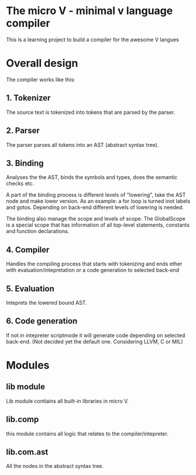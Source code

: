 # The micro V - minimal v language compiler
This is a learning project to build a compiler for the awesome V langues

# Overall design
The compiler works like this:
## 1. Tokenizer
The source text is tokenized into tokens that are parsed by the parser. 

## 2. Parser
The parser parses all tokens into an AST (abstract syntax tree). 

## 3. Binding
Analyses the the AST, binds the symbols and types, does the semantic checks etc.

A part of the binding process is different levels of "lowering", take the AST node and make lower version. As an example: a for loop is turned inot labels and gotos. Depending on back-end different levels of lowering is needed.

The binding also manage the scope and levels of scope. The GlobalScope is a special scope that has information of all top-level statements, constants and function declarations. 

## 4. Compiler
Handles the compiling process that starts with tokenizing and ends ether with evaluation/intepretation or a code generation to selected back-end

## 5. Evaluation
Inteprets the lowered bound AST. 

## 6. Code generation
If not in intepreter scriptmode it will generate code depending on selected back-end. (Not decided yet the default one. Considering LLVM, C or MIL)

# Modules
## lib module
Lib module contiains all built-in libraries in micro V. 

## lib.comp
this module contains all logic that relates to the compiler/intepreter. 

## lib.com.ast
All the nodes in the abstract syntax tree. 